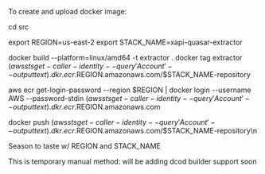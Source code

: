 To create and upload docker image:

cd src

export REGION=us-east-2
export STACK_NAME=xapi-quasar-extractor 

docker build  --platform=linux/amd64 -t extractor .
docker tag extractor $(aws sts get-caller-identity --query 'Account' --output text).dkr.ecr.$REGION.amazonaws.com/$STACK_NAME-repository

aws ecr get-login-password --region $REGION | docker login --username AWS --password-stdin $(aws sts get-caller-identity --query 'Account' --output text).dkr.ecr.$REGION.amazonaws.com

docker push $(aws sts get-caller-identity --query 'Account' --output text).dkr.ecr.$REGION.amazonaws.com/$STACK_NAME-repository\n

Season to taste w/ REGION and STACK_NAME

This is temporary manual method: will be adding dcod builder support soon
